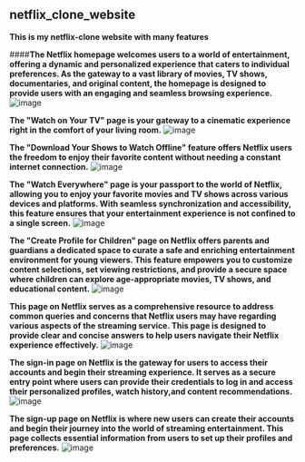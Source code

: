 ## netflix_clone_website
**This is my netflix-clone website with many features**



####**The Netflix homepage welcomes users to a world of entertainment, offering a dynamic and personalized experience that caters to individual preferences. As the gateway to a vast library of movies, TV shows, documentaries, and original content, the homepage is designed to provide users with an engaging and seamless browsing experience.**
![image](https://github.com/hafizagithub670/netflix_clone_website/assets/139101045/78de8bdc-6d8f-4363-a825-fe2da8219f3c)



**The "Watch on Your TV" page is your gateway to a cinematic experience right in the comfort of your living room.**
![image](https://github.com/hafizagithub670/netflix_clone_website/assets/139101045/7a4fff3a-7cbb-420d-85b0-d96d5f64f6d0)



**The "Download Your Shows to Watch Offline" feature offers Netflix users the freedom to enjoy their favorite content without needing a constant internet connection.** 
![image](https://github.com/hafizagithub670/netflix_clone_website/assets/139101045/100b8969-6d18-4ef0-8ef2-723c373ce86c)



**The "Watch Everywhere" page is your passport to the world of Netflix, allowing you to enjoy your favorite movies and TV shows across various devices and platforms. With seamless synchronization and accessibility, this feature ensures that your entertainment experience is not confined to a single screen.**
![image](https://github.com/hafizagithub670/netflix_clone_website/assets/139101045/6d658d73-cc85-4898-9651-f533be56997d)



**The "Create Profile for Children" page on Netflix offers parents and guardians a dedicated space to curate a safe and enriching entertainment environment for young viewers. This feature empowers you to customize content selections, set viewing restrictions, and provide a secure space where children can explore age-appropriate movies, TV shows, and educational content.**
![image](https://github.com/hafizagithub670/netflix_clone_website/assets/139101045/ab5a7b24-3c5a-454a-a29f-b719c89ce33c)



**This page on Netflix serves as a comprehensive resource to address common queries and concerns that Netflix users may have regarding various aspects of the streaming service. This page is designed to provide clear and concise answers to help users navigate their Netflix experience effectively.**
![image](https://github.com/hafizagithub670/netflix_clone_website/assets/139101045/5bb93dca-4bf0-405f-8afe-638780c97f77)



**The sign-in page on Netflix is the gateway for users to access their accounts and begin their streaming experience. It serves as a secure entry point where users can provide their credentials to log in and access their personalized profiles, watch history,and content recommendations.**
![image](https://github.com/hafizagithub670/netflix_clone_website/assets/139101045/22f2c7c3-d7b7-48f7-97b3-1e8d29781d83)



**The sign-up page on Netflix is where new users can create their accounts and begin their journey into the world of streaming entertainment. This page collects essential information from users to set up their profiles and preferences.**
![image](https://github.com/hafizagithub670/netflix_clone_website/assets/139101045/5c0b78ac-0e13-4745-8a33-4f886a757553)







